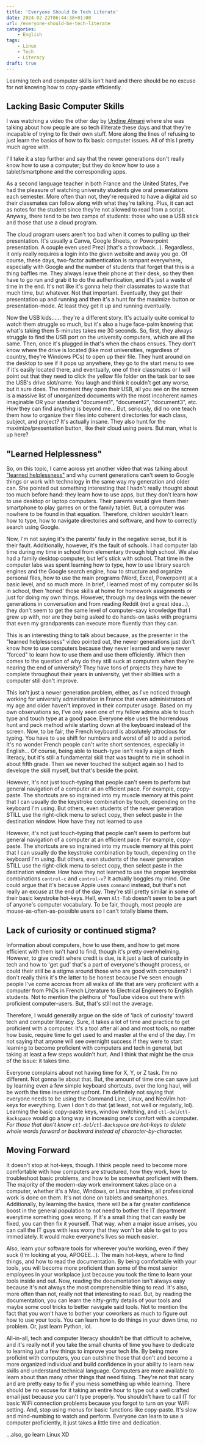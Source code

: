 ```yaml
---
title: 'Everyone Should Be Tech Literate'
date: 2024-02-22T06:44:38+01:00
url: /everyone-should-be-tech-literate
categories:
    - English
tags:
    - Linux
    - Tech
    - Literacy
draft: true
---
```

Learning tech and computer skills isn't hard and there should be no excuse for not knowing how to copy-paste efficiently.
<!--more-->

## Lacking Basic Computer Skills

I was watching a video the other day by [Undine Almani](https://youtu.be/q2VNwMtIQFg?si=OtPLNbtpVJt1jKa7) where she was talking about how people are so tech illiterate these days and that they're incapable of trying to fix their own stuff. More along the lines of refusing to just learn the basics of how to fix basic computer issues. All of this I pretty much agree with.

I'll take it a step further and say that the newer generations don't really know how to use a computer; but they do know how to use a tablet/smartphone and the corresponding apps. 

As a second language teacher in both France and the United States, I've had the pleasure of watching university students give oral presentations each semester. More often than not, they're required to have a digital aid so their classmates can follow along with what they're talking. Plus, it can act as notes for the student since they're not allowed to read from a script. Anyway, there tend to be two camps of students: those who use a USB stick and those that use a cloud program. 

The cloud program users aren't too bad when it comes to pulling up their presentation. It's usually a Canva, Google Sheets, or Powerpoint presentation. A couple even used Prezi (that's a throwback...). Regardless, it only really requires a login into the given website and away you go. Of course, these days, two-factor authentication is rampant everywhere, especially with Google and the number of students that forget that this is a thing baffles me. They always leave their phone at their desk, so they then have to go run and grab it to do the authentication, and it's just a waste of time in the end. It's not like it's gonna help their classmates to waste that much time, but whatever. Not that important. Eventually, they get their presentation up and running and then it's a hunt for the maximize button or presentation-mode. At least they get it up and running eventually.

Now the USB kids...... they're a different story. It's actually quite comical to watch them struggle so much, but it's also a huge face-palm knowing that what's taking them 5-minutes takes me 30 seconds. So, first, they always struggle to find the USB port on the university computers, which are all the same. Then, once it's plugged in that's when the chaos ensues. They don't know where the drive is located (like most universities, regardless of country, they're Windows PCs) to open up their file. They hunt around on the desktop to see if it pops up anywhere, they go to the start menu to see if it's easily located there, and eventually, one of their classmates or I will point out that they need to click the yellow file folder on the task bar to see the USB's drive slot/name. You laugh and think it couldn't get any worse, but it sure does. The moment they open their USB, all you see on the screen is a massive list of unorganized documents with the most incoherent names imaginable OR your standard "document1", "document2", "document3", etc. How they can find anything is beyond me... But, seriously, did no one teach them how to organize their files into coherent directories for each class, subject, and project? It's actually insane. They also hunt for the maximize/presentation button, like their cloud using peers. But man, what is up here?

## "Learned Helplessness"

So, on this topic, I came across yet another video that was talking about ["learned helplessness"](https://youtu.be/PPWeAe4_tkY?si=u3SZUN4rrsles9j3) and why current generations can't seem to Google things or work with technology in the same way my generation and older can. She pointed out something interesting that I hadn't really thought about too much before hand: they learn how to use apps, but they don't learn how to use desktop or laptop computers. Their parents would give them their smartphone to play games on or the family tablet. But, a computer was nowhere to be found in that equation. Therefore, children wouldn't learn how to type, how to navigate directories and software, and how to correctly search using Google. 

Now, I'm not saying it's the parents' fauly in the negative sense, but it is their fault. Additionally, however, it's the fault of schools. I had computer lab time during my time in school from elementary through high school. We also had a family desktop computer, but let's stick with school. That time in the computer labs was spent learning how to type, how to use library search engines and the Google search engine, how to structure and organize personal files, how to use the main programs (Word, Excel, Powerpoint) at a basic level, and so much more. In brief, I learned most of my computer skills in school, then 'honed' those skills at home for homework assignments or just for doing my own things. However, through my dealings with the newer generations in conversation and from reading Reddit (not a great idea...), they don't seem to get the same level of computer-savy knowledge that I grew up with, nor are they being asked to do hands-on tasks with programs that even my grandparents can execute more fluently than they can. 

This is an interesting thing to talk about because, as the presenter in the "learned helplessness" video pointed out, the newer generations just don't know how to use computers because they never learned and were never "forced" to learn how to use them and use them efficiently. Which then comes to the question of why do they still suck at computers when they're nearing the end of university? They have tons of projects they have to complete throughout their years in university, yet their abilities with a computer still don't improve.

This isn't just a newer generation problem, either, as I've noticed through working for university administration in France that even administrators of my age and older haven't improved in their computer usage. Based on my own observations so, I've only seen one of my fellow admins able to touch type and touch type at a good pace. Everyone else uses the horrendous hunt and peck method while starting down at the keyboard instead of the screen. Now, to be fair, the French keyboard is absolutely attrocious for typing. You have to use shift for numbers and worst of all to add a period. It's no wonder French people can't write short sentences, especially in English... Of course, being able to touch-type isn't really a sign of tech literacy, but it's still a fundamental skill that was taught to me in school in about fifth grade. Then we never touched the subject again so I had to develope the skill myself, but that's beside the point. 

However, it's not just touch-typing that people can't seem to perform but general navigation of a computer at an efficient pace. For example, copy-paste. The shortcuts are so ingrained into my muscle memory at this point that I can usually do the keystroke combination by touch, depending on the keyboard I'm using. But others, even students of the newer generation STILL use the right-click menu to select copy, then select paste in the destination window. How have they not learned to use 

However, it's not just touch-typing that people can't seem to perform but general navigation of a computer at an efficient pace. For example, copy-paste. The shortcuts are so ingrained into my muscle memory at this point that I can usually do the keystroke combination by touch, depending on the keyboard I'm using. But others, even students of the newer generation STILL use the right-click menu to select copy, then select paste in the destination window. How have they not learned to use the proper keystroke combinations `control-c` and `control-v`? It actually boggles my mind. One could argue that it's because Apple uses `command` instead, but that's not really an excuse at the end of the day. They're still pretty similar in some of their basic keystroke hot-keys. Hell, even `Alt-Tab` doesn't seem to be a part of anyone's computer vocabulary. To be fair, though, most people are mouse-as-often-as-possible users so I can't totally blame them.

## Lack of curiosity or continued stigma?

Information about computers, how to use them, and how to get more efficient with them isn't hard to find, though it's pretty overwhelming. However, to give credit where credit is due, is it just a lack of curiosity in tech and how to 'get gud' that's a part of everyone's thought process, or could their still be a stigma around those who are good with computers? I don't really think it's the latter to be honest because I've seen enough people I've come accross from all walks of life that are very proficient with a computer from PhDs in French Literature to Electrical Engineers to English students. Not to mention the plethora of YouTube videos out there with proficient computer-users. But, that's still not the average.

Therefore, I would generally argue on the side of 'lack of curiosity' toward tech and computer literacy. Sure, it takes a lot of time and practice to get proficient with a computer. It's a tool after all and and most tools, no matter how basic, require time to get used to and master at the end of the day. I'm not saying that anyone will see overnight success if they were to start learning to become proficient with computers and tech in general, but taking at least a few steps wouldn't hurt. And I think that might be the crux of the issue: it takes time. 

Everyone complains about not having time for X, Y, or Z task. I'm no different. Not gonna lie about that. But, the amount of time one can save just by learning even a few simple keyboard shortcuts, over the long haul, will be worth the time investment upfront. I'm definitely not saying that everyone needs to be using the Command Line, Linux, and NeoVim hot-keys for everything. Even I don't do that (at least, not well or regularly, lol). Learning the basic copy-paste keys, window switching, and `ctl-del`/`ctl-Backspace` would go a long way in increasing one's comfort with a computer. *For those that don't know `ctl-del`/`ctl-Backspace` are hot-keys to delete whole words forward or backward instead of character-by-character.*

## Moving Forward

It doesn't stop at hot-keys, though. I think people need to become more comfortable with how computers are structured, how they work, how to troubleshoot basic problems, and how to be somewhat proficient with them. The majority of the modern-day work environment takes place on a computer, whether it's a Mac, Windows, or Linux machine, all professional work is done on them. It's not done on tablets and smartphones. Additionally, by learning the basics, there will be a far greater confidence boost in the general population to not need to bother the IT department everytime something goes wrong. If it's a small thing that can easily be fixed, you can then fix it yourself. That way, when a major issue arrises, you can call the IT guys with less worry that they won't be able to get to you immediately. It would make everyone's lives so much easier.

Also, learn your software tools for wherever you're working, even if they suck (I'm looking at you, APOGEE...). The main hot-keys, where to find things, and how to read the documentation. By being comfortable with your tools, you will become more proficient than some of the most senior employees in your workplace just because you took the time to learn your tools inside and out. Now, reading the documentation isn't always easy because it's not always the most comprehensible thing to read. It's also, more often than not, really not that interesting to read. But, by reading the documentation, you can learn the nitty-gritty details of your tools and maybe some cool tricks to better navigate said tools. Not to mention the fact that you won't have to bother your coworkers as much to figure out how to use your tools. You can learn how to do things in your down time, no problem. Or, just learn Python, lol.

All-in-all, tech and computer literacy shouldn't be that difficult to acheive, and it's really not if you take the small chunks of time you have to dedicate to learning just a few things to improve your tech life. By being more proficint with computers, you can outshine those that don't and become a more organized individual and build confidence in your ability to learn new skills and understand technical language. Computers are more available to learn about than many other things that need fixing. They're not that scary and are pretty easy to fix if you mess something up while learning. There should be no excuse for it taking an entire hour to type out a well crafted email just because you can't type properly. You shouldn't have to call IT for basic WiFi connection problems because you forgot to turn on your WiFi setting. And, stop using menus for basic functions like copy-paste. It's slow and mind-numbing to watch and perform. Everyone can learn to use a computer proficiently, it just takes a little time and dedication.

...also, go learn Linux XD
